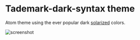 #  Tademark-dark-syntax theme

Atom theme using the ever popular dark [solarized](http://ethanschoonover.com/solarized) colors.

<img alt="screenshot" src="https://cloud.githubusercontent.com/assets/378023/12602908/9c252b08-c4f0-11e5-8833-6aad91b8fa34.png" srcset="https://cloud.githubusercontent.com/assets/378023/12602909/9c25b366-c4f0-11e5-9f5d-aa6a517f7d7e.png 2x">
